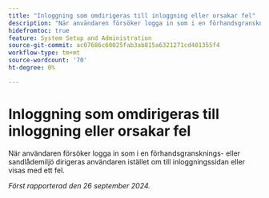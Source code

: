 ```yaml
---
title: "Inloggning som omdirigeras till inloggning eller orsakar fel"
description: "När användaren försöker logga in som i en förhandsgransknings- eller sandlådemiljö dirigeras användaren istället om till inloggningssidan eller visas med ett fel."
hidefromtoc: true
feature: System Setup and Administration
source-git-commit: ac07686c60025fab3ab815a6321271cd401355f4
workflow-type: tm+mt
source-wordcount: '70'
ht-degree: 0%

---
```



# Inloggning som omdirigeras till inloggning eller orsakar fel

När användaren försöker logga in som i en förhandsgransknings- eller sandlådemiljö dirigeras användaren istället om till inloggningssidan eller visas med ett fel.

_Först rapporterad den 26 september 2024._
